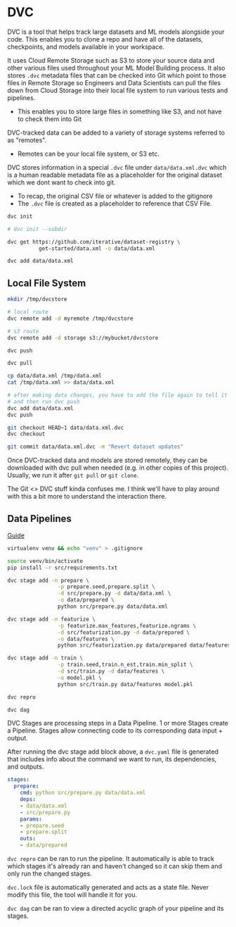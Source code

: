 # DVC

DVC is a tool that helps track large datasets and ML models alongside your code. This enables you to clone a repo and have all of the datasets, checkpoints, and models available in your workspace.

It uses Cloud Remote Storage such as S3 to store your source data and other various files used throughout your ML Model Building process. It also stores `.dvc` metadata files that can be checked into Git which point to those files in Remote Storage so Engineers and Data Scientists can pull the files down from Cloud Storage into their local file system to run various tests and pipelines.

- This enables you to store large files in something like S3, and not have to check them into Git

DVC-tracked data can be added to a variety of storage systems referred to as "remotes".

- Remotes can be your local file system, or S3 etc.


DVC stores information in a special `.dvc` file under `data/data.xml.dvc` which is a human readable metadata file as a placeholder for the original dataset which we dont want to check into git.

- To recap, the original CSV file or whatever is added to the gitignore
- The `.dvc` file is created as a placeholder to reference that CSV File.

``` sh
dvc init

# dvc init --subdir

dvc get https://github.com/iterative/dataset-registry \
          get-started/data.xml -o data/data.xml

dvc add data/data.xml
```


## Local File System

``` sh
mkdir /tmp/dvcstore

# local route
dvc remote add -d myremote /tmp/dvcstore

# s3 route
dvc remote add -d storage s3://mybucket/dvcstore

dvc push

dvc pull

cp data/data.xml /tmp/data.xml
cat /tmp/data.xml >> data/data.xml

# after making data changes, you have to add the file again to tell it to track the latest version
# and then run dvc push
dvc add data/data.xml
dvc push

git checkout HEAD~1 data/data.xml.dvc
dvc checkout

git commit data/data.xml.dvc -m "Revert dataset updates"
```

Once DVC-tracked data and models are stored remotely, they can be downloaded with dvc pull when needed (e.g. in other copies of this project). Usually, we run it after `git pull` or `git clone`.

The Git <> DVC stuff kinda confuses me. I think we'll have to play around with this a bit more to understand the interaction there. 


## Data Pipelines

[Guide](https://dvc.org/doc/start/data-pipelines/data-pipelines)

``` sh
virtualenv venv && echo "venv" > .gitignore

source venv/bin/activate
pip install -r src/requirements.txt

dvc stage add -n prepare \
                -p prepare.seed,prepare.split \
                -d src/prepare.py -d data/data.xml \
                -o data/prepared \
                python src/prepare.py data/data.xml

dvc stage add -n featurize \
                -p featurize.max_features,featurize.ngrams \
                -d src/featurization.py -d data/prepared \
                -o data/features \
                python src/featurization.py data/prepared data/features

dvc stage add -n train \
                -p train.seed,train.n_est,train.min_split \
                -d src/train.py -d data/features \
                -o model.pkl \
                python src/train.py data/features model.pkl

dvc repro

dvc dag
```

DVC Stages are processing steps in a Data Pipeline. 1 or more Stages create a Pipeline. Stages allow connecting code to its corresponding data input + output.

After running the dvc stage add block above, a `dvc.yaml` file is generated that includes info about the command we want to run, its dependencies, and outputs.


``` yaml
stages:
  prepare:
    cmd: python src/prepare.py data/data.xml
    deps:
    - data/data.xml
    - src/prepare.py
    params:
    - prepare.seed
    - prepare.split
    outs:
    - data/prepared

```

`dvc repro` can be ran to run the pipeline. It automatically is able to track which stages it's already ran and haven't changed so it can skip them and only run the changed stages.

`dvc.lock` file is automatically generated and acts as a state file. Never modify this file, the tool will handle it for you.

`dvc dag` can be ran to view a directed acyclic graph of your pipeline and its stages.